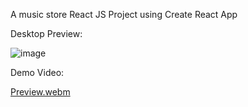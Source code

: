 A music store React JS Project using Create React App

Desktop Preview:


![image](https://github.com/bigmacamaca/music-store-showcase/assets/106677157/b989b378-d08c-4cff-bbf8-33976480118a)



Demo Video:

[Preview.webm](https://github.com/bigmacamaca/music-store-showcase/assets/106677157/6cc05053-0c83-43b2-ab63-6891b1ef7a65)

